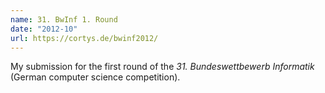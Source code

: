 ```yaml
---
name: 31. BwInf 1. Round
date: "2012-10"
url: https://cortys.de/bwinf2012/
---
```

My submission for the first round of the *31. Bundeswettbewerb Informatik* (German computer science competition).

